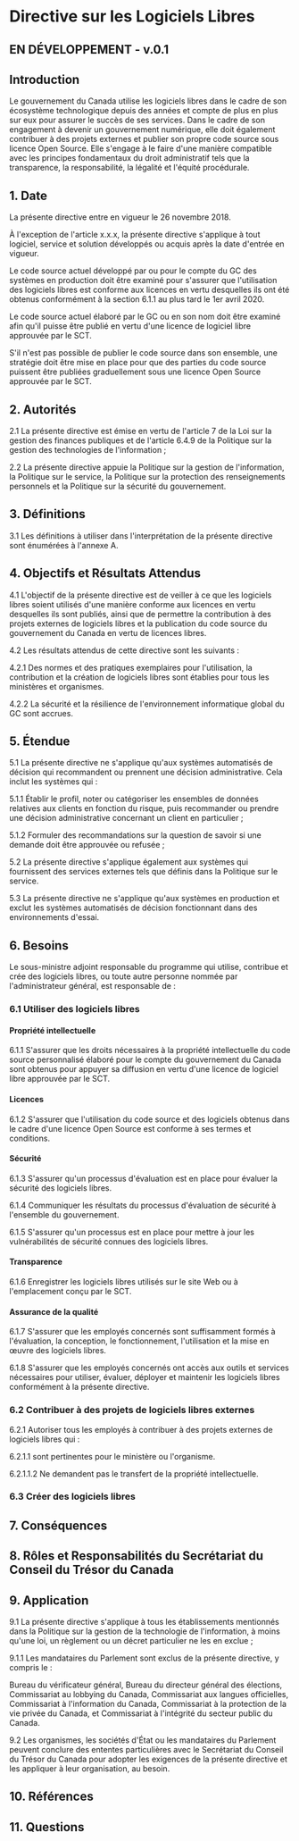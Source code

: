 # Directive sur les Logiciels Libres

## EN DÉVELOPPEMENT - v.0.1

## Introduction

Le gouvernement du Canada utilise les logiciels libres dans le cadre de son écosystème technologique depuis des années et compte de plus en plus sur eux pour assurer le succès de ses services. Dans le cadre de son engagement à devenir un gouvernement numérique, elle doit également contribuer à des projets externes et publier son propre code source sous licence Open Source. Elle s'engage à le faire d'une manière compatible avec les principes fondamentaux du droit administratif tels que la transparence, la responsabilité, la légalité et l'équité procédurale.

## 1. Date

La présente directive entre en vigueur le 26 novembre 2018.

À l'exception de l'article x.x.x, la présente directive s'applique à tout logiciel, service et solution développés ou acquis après la date d'entrée en vigueur.

Le code source actuel développé par ou pour le compte du GC des systèmes en production doit être examiné pour s'assurer que l'utilisation des logiciels libres est conforme aux licences en vertu desquelles ils ont été obtenus conformément à la section 6.1.1 au plus tard le 1er avril 2020.

Le code source actuel élaboré par le GC ou en son nom doit être examiné afin qu'il puisse être publié en vertu d'une licence de logiciel libre approuvée par le SCT.

S'il n'est pas possible de publier le code source dans son ensemble, une stratégie doit être mise en place pour que des parties du code source puissent être publiées graduellement sous une licence Open Source approuvée par le SCT.

## 2. Autorités

2.1 La présente directive est émise en vertu de l'article 7 de la Loi sur la gestion des finances publiques et de l'article 6.4.9 de la Politique sur la gestion des technologies de l'information ;

2.2 La présente directive appuie la Politique sur la gestion de l'information, la Politique sur le service, la Politique sur la protection des renseignements personnels et la Politique sur la sécurité du gouvernement.

## 3. Définitions

3.1 Les définitions à utiliser dans l'interprétation de la présente directive sont énumérées à l'annexe A.

## 4. Objectifs et Résultats Attendus

4.1 L'objectif de la présente directive est de veiller à ce que les logiciels libres soient utilisés d'une manière conforme aux licences en vertu desquelles ils sont publiés, ainsi que de permettre la contribution à des projets externes de logiciels libres et la publication du code source du gouvernement du Canada en vertu de licences libres.

4.2 Les résultats attendus de cette directive sont les suivants :

4.2.1 Des normes et des pratiques exemplaires pour l'utilisation, la contribution et la création de logiciels libres sont établies pour tous les ministères et organismes.

4.2.2 La sécurité et la résilience de l'environnement informatique global du GC sont accrues.

## 5. Étendue

5.1 La présente directive ne s'applique qu'aux systèmes automatisés de décision qui recommandent ou prennent une décision administrative. Cela inclut les systèmes qui :

5.1.1 Établir le profil, noter ou catégoriser les ensembles de données relatives aux clients en fonction du risque, puis recommander ou prendre une décision administrative concernant un client en particulier ;

5.1.2 Formuler des recommandations sur la question de savoir si une demande doit être approuvée ou refusée ;

5.2 La présente directive s'applique également aux systèmes qui fournissent des services externes tels que définis dans la Politique sur le service.

5.3 La présente directive ne s'applique qu'aux systèmes en production et exclut les systèmes automatisés de décision fonctionnant dans des environnements d'essai.

## 6. Besoins

Le sous-ministre adjoint responsable du programme qui utilise, contribue et crée des logiciels libres, ou toute autre personne nommée par l'administrateur général, est responsable de :

### 6.1 Utiliser des logiciels libres

#### Propriété intellectuelle

6.1.1 S'assurer que les droits nécessaires à la propriété intellectuelle du code source personnalisé élaboré pour le compte du gouvernement du Canada sont obtenus pour appuyer sa diffusion en vertu d'une licence de logiciel libre approuvée par le SCT.

#### Licences

6.1.2 S'assurer que l'utilisation du code source et des logiciels obtenus dans le cadre d'une licence Open Source est conforme à ses termes et conditions.

#### Sécurité

6.1.3 S'assurer qu'un processus d'évaluation est en place pour évaluer la sécurité des logiciels libres.

6.1.4 Communiquer les résultats du processus d'évaluation de sécurité à l'ensemble du gouvernement.

6.1.5 S'assurer qu'un processus est en place pour mettre à jour les vulnérabilités de sécurité connues des logiciels libres.

#### Transparence

6.1.6 Enregistrer les logiciels libres utilisés sur le site Web ou à l'emplacement conçu par le SCT.

#### Assurance de la qualité

6.1.7 S'assurer que les employés concernés sont suffisamment formés à l'évaluation, la conception, le fonctionnement, l'utilisation et la mise en œuvre des logiciels libres.

6.1.8 S'assurer que les employés concernés ont accès aux outils et services nécessaires pour utiliser, évaluer, déployer et maintenir les logiciels libres conformément à la présente directive.

### 6.2 Contribuer à des projets de logiciels libres externes

6.2.1 Autoriser tous les employés à contribuer à des projets externes de logiciels libres qui :

6.2.1.1 sont pertinentes pour le ministère ou l'organisme.

6.2.1.1.2 Ne demandent pas le transfert de la propriété intellectuelle.

### 6.3 Créer des logiciels libres

## 7. Conséquences

## 8. Rôles et Responsabilités du Secrétariat du Conseil du Trésor du Canada

## 9. Application

9.1 La présente directive s'applique à tous les établissements mentionnés dans la Politique sur la gestion de la technologie de l'information, à moins qu'une loi, un règlement ou un décret particulier ne les en exclue ;

9.1.1 Les mandataires du Parlement sont exclus de la présente directive, y compris le :

Bureau du vérificateur général,
Bureau du directeur général des élections,
Commissariat au lobbying du Canada,
Commissariat aux langues officielles,
Commissariat à l'information du Canada,
Commissariat à la protection de la vie privée du Canada, et
Commissariat à l'intégrité du secteur public du Canada.

9.2 Les organismes, les sociétés d'État ou les mandataires du Parlement peuvent conclure des ententes particulières avec le Secrétariat du Conseil du Trésor du Canada pour adopter les exigences de la présente directive et les appliquer à leur organisation, au besoin.

## 10. Références

## 11. Questions
